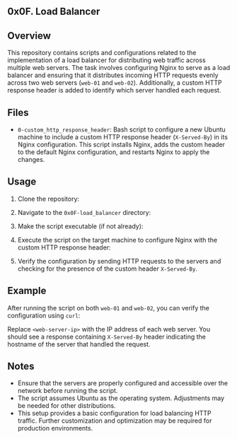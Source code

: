 ## 0x0F. Load Balancer

## Overview

This repository contains scripts and configurations related to the implementation of a load balancer for distributing web traffic across multiple web servers. The task involves configuring Nginx to serve as a load balancer and ensuring that it distributes incoming HTTP requests evenly across two web servers (`web-01` and `web-02`). Additionally, a custom HTTP response header is added to identify which server handled each request.

## Files

- `0-custom_http_response_header`: Bash script to configure a new Ubuntu machine to include a custom HTTP response header (`X-Served-By`) in its Nginx configuration. This script installs Nginx, adds the custom header to the default Nginx configuration, and restarts Nginx to apply the changes.

## Usage

1. Clone the repository:

2. Navigate to the `0x0F-load_balancer` directory:

3. Make the script executable (if not already):

4. Execute the script on the target machine to configure Nginx with the custom HTTP response header:

5. Verify the configuration by sending HTTP requests to the servers and checking for the presence of the custom header `X-Served-By`.

## Example

After running the script on both `web-01` and `web-02`, you can verify the configuration using `curl`:


Replace `<web-server-ip>` with the IP address of each web server. You should see a response containing `X-Served-By` header indicating the hostname of the server that handled the request.

## Notes

- Ensure that the servers are properly configured and accessible over the network before running the script.
- The script assumes Ubuntu as the operating system. Adjustments may be needed for other distributions.
- This setup provides a basic configuration for load balancing HTTP traffic. Further customization and optimization may be required for production environments.
